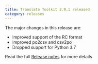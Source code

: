 ```yaml
---
title: Translate Toolkit 3.9.1 released
category: releases
---
```


The major changes in this release are:

- Improved support of the RC format
- Improved po2csv and csv2po
- Dropped support for Python 3.7

Read the full [Release notes](https://docs.translatehouse.org/projects/translate-toolkit/en/latest/releases/3.9.1.html) for more details.
